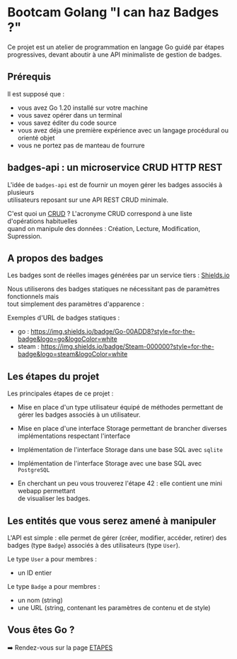 
# Bootcam Golang "I can haz Badges ?"

Ce projet est un atelier de programmation en langage Go guidé par étapes progressives,
devant aboutir à une API minimaliste de gestion de badges.

## Prérequis

Il est supposé que : 

* vous avez Go 1.20 installé sur votre machine
* vous savez opérer dans un terminal
* vous savez éditer du code source
* vous avez déja une première expérience avec un langage procédural ou orienté objet
* vous ne portez pas de manteau de fourrure


## badges-api : un microservice CRUD HTTP REST

L'idée de `badges-api` est de fournir un moyen gérer les badges associés à plusieurs  
utilisateurs reposant sur une API REST CRUD minimale.  

C'est quoi un [CRUD](https://developer.mozilla.org/en-US/docs/Glossary/CRUD) ? L'acronyme CRUD correspond à une liste d'opérations habituelles  
quand on manipule des données : Création, Lecture, Modification, Supression.


## A propos des badges

Les badges sont de réelles images générées par un service tiers : [Shields.io](shields.io)

Nous utiliserons des badges statiques ne nécessitant pas de paramètres fonctionnels mais  
tout simplement des paramètres d'apparence :

Exemples d'URL de badges statiques :

* go    : https://img.shields.io/badge/Go-00ADD8?style=for-the-badge&logo=go&logoColor=white
* steam : https://img.shields.io/badge/Steam-000000?style=for-the-badge&logo=steam&logoColor=white

## Les étapes du projet

Les principales étapes de ce projet :

* Mise en place d'un type utilisateur équipé de méthodes permettant de gérer les badges associés à un utilisateur.

* Mise en place d'une interface Storage permettant de brancher diverses implémentations respectant l'interface

* Implémentation de l'interface Storage dans une base SQL avec `sqlite`

* Implémentation de l'interface Storage avec une base SQL avec `PostgreSQL`

* En cherchant un peu vous trouverez l'étape 42 : elle contient une mini webapp permettant  
de visualiser les badges.


## Les entités que vous serez amené à manipuler

L'API est simple : elle permet de gérer (créer, modifier, accéder, retirer) des badges (type `Badge`) associés à des utilisateurs (type `User`).

Le type `User` a pour membres :

* un ID entier

Le type `Badge` a pour membres : 

* un nom (string)
* une URL (string, contenant les paramètres de contenu et de style)


## Vous êtes Go ?

➡️ Rendez-vous sur la page [ETAPES](ETAPES.md)
